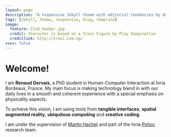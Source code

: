 ```yaml
---
layout: page
description: "A responsive Jekyll theme with editorial tendencies by designer Michael Rose."
tags: [Jekyll, theme, responsive, blog, template]
image:
  feature: CCoO_header.jpg
  credit: Character is based on a Trexi Figure by Play Imaginative
  creditlink: http://trexi.com.sg/
vvvv: false
---
```


# Welcome!
I am **Renaud Gervais**, a PhD student in Human-Computer Interaction at Inria Bordeaux, France. My main focus is making technology blend in with our daily lives in a smooth and coherent experience with a special emphasis on physicality aspects.

To achieve this vision, I am using tools from **tangible interfaces**, **spatial augmented reality**, **ubiquitous computing** and **creative coding**.

I am under the supervision of [Martin Hachet](http://www.labri.fr/perso/hachet/) and part of the Inria [Potioc](http://team.inria.fr/potioc/) research team.